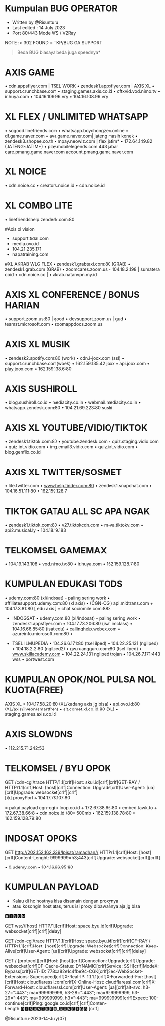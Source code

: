 # Kumpulan BUG OPERATOR 
- Written by @Risunturu
- Last edited : 14 July 2023
- Port 80/443 Mode WS / V2Ray

NOTE :> 302 FOUND = TKP/BUG GA SUPPORT
> Beda BUG biasaya beda juga speednya*


# AXIS GAME
• cdn.appsflyer.com | TSEL WORK
• zendesk1.appsflyer.com | AXIS XL
• support.crunchbase.com 
• staging.games.axis.co.id
• cftxvid.vod.nimo.tv
• ir.huya.com
• 104.16.109.96 vry
• 104.16.108.96 vry


# XL FLEX / UNLIMITED WHATSAPP
• sogood.linefriends.com
• whatsapp.boychongzen.online 
• df.game.naver.com
• ava.game.naver.com| jateng masih konek
• zendesk3.shopee.co.th
• mpay.neowiz.com | flex jatim*
• 172.64.149.82 (JATENG-JATIM*)
• play.mobilelegends.com 443 jabar
care.pmang.game.naver.com
account.pmang.game.naver.com


# XL NOICE
• cdn.noice.cc
• creators.noice.id
• cdn.noice.id


# XL COMBO LITE
• linefriendshelp.zendesk.com:80

#Axis xl vision
- support.tidal.com 
- media.ovo.id
- 104.21.235.171
- napatraining.com

#XL AKRAB WLG FLEX
• zendesk1.grabtaxi.com:80 (GRAB)
• zendesk1.grab.com (GRAB)
• zoomcares.zoom.us
• 104.18.2.198 | sumatera coid
• cdn.noice.cc | 
• akrab.natanvpn.my.id


# AXIS XL CONFERENCE / BONUS HARIAN
• support.zoom.us:80  | good
• devsupport.zoom.us | gud
• teamst.microsoft.com
• zoomappdocs.zoom.us 


# AXIS XL MUSIK
• zendesk2.spotify.com:80 (work)
• cdn.i-joox.com (ssl)
• support.crunchbase.com(woek) 
• 162.159.135.42 joox
• api.joox.com
• play.joox.com
• 162.159.138.6:80


# AXIS SUSHIROLL
• blog.sushiroll.co.id
• mediacity.co.in
• webmail.mediacity.co.in
• whatsapp.zendesk.com:80
• 104.21.69.223:80 sushi


# AXIS XL YOUTUBE/VIDIO/TIKTOK
• zendesk1.tiktok.com:80
• youtube.zendesk.com
• quiz.staging.vidio.com
• quiz.int.vidio.com
• img.email3.vidio.com
• quiz.int.vidio.com
• blog.genflix.co.id


# AXIS XL TWITTER/SOSMET
• lite.twitter.com
• www.help.tinder.com:80
• zendesk1.snapchat.com
• 104.16.51.111:80
• 162.159.128.7



# TIKTOK GATAU ALL SC APA NGAK
• zendesk1.tiktok.com:80
• v27.tiktokcdn.com
• m-va.tiktokv.com
• api2.musical.ly
• 104.18.19.183


# TELKOMSEL GAMEMAX
• 104.19.143.108
• vod.nimo.tv:80
• ir.huya.com 
• 162.159.128.7:80

# KUMPULAN EDUKASI TODS
• udemy.com:80 (xl/indosat) - paling sering work
• affiliatesupport.udemy.com:80 (xl axis)
• (CGN-CGI) api.midtrans.com + 104.17.3.81:80 [ edu axis ]
• chat.sociomile.com:888


- INDOGSAT 
• udemy.com:80 (xl/indosat) - paling sering work
• zendesk1.appsflyer.com
• 104.17.73.206:80 (isat imclass)
• 104.16.66.85:80  (isat edu)
• callinghelp.webex.com
• azureinfo.microsoft.com:80
• 


- TSEL ILMUPEDIA
• 104.26.6.171:80 (tsel ilped) 
• 104.22.25.131 (ngilped)
• 104.18.2.2:80 (ngilped2)
• gw.ruangguru.com:80 (tsel ilped)
• www.skillacademy.com
• 104.22.24.131 ngilped trojan
• 104.26.7.171:443 wss
• portwest.com


# KUMPULAN OPOK/NOL PULSA NOL KUOTA(FREE)

 AXIS XL
• 104.17.58.20:80 (XL/kadang axis jg bisa)
• api.ovo.id:80 (XL/axis/liveon/smartfren)
• sit.comet.xl.co.id:80 (XL)
• staging.games.axis.co.id


# AXIS SLOWDNS
• 112.215.71.242:53


# TELKOMSEL / BYU OPOK
GET /cdn-cgi/trace HTTP/1.1[crlf]Host: skul.id[crlf][crlf]GET-RAY / HTTP/1.1[crlf]Host: [host][crlf]Connection: Upgrade[crlf]User-Agent: [ua][crlf]Upgrade: websocket[crlf][crlf]       
[⊛] proxyPort ⩺ 104.17.78.107:80

= pakai payload cgn-cgi
• loop.co.id + 172.67.38.66:80 
• embed.tawk.to + 172.67.38.66:8
• cdn.noice.id /80• 500mb
• 162.159.138.78:80
• 162.159.128.79:80


# INDOSAT OPOKS
GET http://202.152.162.239/lpisat/ramadhan// HTTP/1.1[crlf]Host: [host][crlf]Content-Lenght: 9999999=h3;443[crlf]Upgrade: websocket[crlf][crllf]
 
• 0.udemy.com 
• 104.16.66.85:80







# KUMPULAN PAYLOAD
- Kalau di hc hostnya bisa disamain dengan proxynya
- atau kosongin host atas, terus isi proxy dibawahnya aja jg bisa

🆁🅸🆂🆄🅽

GET ws://[host] HTTP/1.1[crlf]Host: space.byu.id[crlf]Upgrade: websocket[crlf][crlf][delay]



GET /cdn-cgi/trace HTTP/1.1[crlf]Host: space.byu.id[crlf][crlf]CF-RAY / HTTP/1.1[crlf]Host: [host][crlf]Upgrade: Websocket[crlf]Connection: Keep-Alive[crlf]User-Agent: [ua][crlf]Upgrade: websocket[crlf][crlf][delay]


GET / [protocol][crlf]Host: [host][crlf]Connection: Upgrade[crlf]Upgrade: websocket[crlf]CF-Cache-Status: DYNAMIC[crlf]Service: SSH[crlf]ModeX: Bypass[crlf]GET-ID: 778ca82e1c4fbe94-CGK[crlf]Sec-WebSocket-Extensions: Superspeed[crlf]X-Real-IP: 1.1.1.1[crlf]X-Forwarded-For: [host][crlf]Host: cloudflaressl.com[crlf]X-Online-Host: cloudflaressl.com[crlf]X-Forward-Host: cloudflaressl.com[crlf]User-Agent: [ua][crlf]alt-svc: h3-27=":443"; ma=999999999, h3-28=":443"; ma=999999999, h3-29=":443"; ma=999999999, h3=":443"; ma=999999999[crlf]Expect: 100-continue[crlf]Ping: google.co.id[crlf][crlf]Conten-Length:🆁🅸🆂🆄🅽🆃🆄🆁🆄_🅲🅾🅽🅵🅸🅶🆂 [crlf]

@Risunturu-2023-14-July(07)